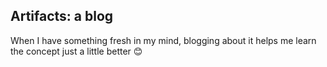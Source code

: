## Artifacts: a blog

When I have something fresh in my mind, blogging about it helps me learn the concept just a little better 😊
